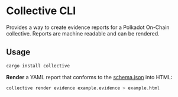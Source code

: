 # Collective CLI

Provides a way to create evidence reports for a Polkadot On-Chain collective. Reports are machine readable and can be rendered.

## Usage

```sh
cargo install collective
```

**Render** a YAML report that conforms to the [schema.json](./schema.json) into HTML:

```sh
collective render evidence example.evidence > example.html
```
